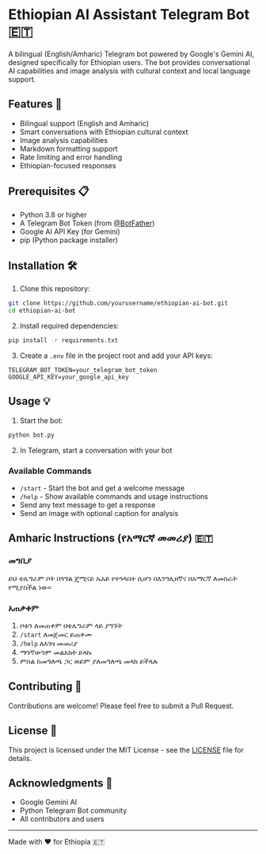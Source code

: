 # Ethiopian AI Assistant Telegram Bot 🇪🇹

A bilingual (English/Amharic) Telegram bot powered by Google's Gemini AI, designed specifically for Ethiopian users. The bot provides conversational AI capabilities and image analysis with cultural context and local language support.

## Features 🌟

- Bilingual support (English and Amharic)
- Smart conversations with Ethiopian cultural context
- Image analysis capabilities
- Markdown formatting support
- Rate limiting and error handling
- Ethiopian-focused responses

## Prerequisites 📋

- Python 3.8 or higher
- A Telegram Bot Token (from [@BotFather](https://t.me/BotFather))
- Google AI API Key (for Gemini)
- pip (Python package installer)

## Installation 🛠️

1. Clone this repository:
```bash
git clone https://github.com/yourusername/ethiopian-ai-bot.git
cd ethiopian-ai-bot
```

2. Install required dependencies:
```bash
pip install -r requirements.txt
```

3. Create a `.env` file in the project root and add your API keys:
```env
TELEGRAM_BOT_TOKEN=your_telegram_bot_token
GOOGLE_API_KEY=your_google_api_key
```

## Usage 💡

1. Start the bot:
```bash
python bot.py
```

2. In Telegram, start a conversation with your bot

### Available Commands

- `/start` - Start the bot and get a welcome message
- `/help` - Show available commands and usage instructions
- Send any text message to get a response
- Send an image with optional caption for analysis

## Amharic Instructions (የአማርኛ መመሪያ) 🇪🇹

### መግቢያ
ይህ ቴሌግራም ቦት በጎግል ጄሚናይ ኤአይ የተጎላበተ ሲሆን በእንግሊዘኛና በአማርኛ ለመስራት የሚያስችል ነው። 

### አጠቃቀም
1. ቦቱን ለመጠቀም በቴሌግራም ላይ ያግኙት
2. `/start` ለመጀመር ይጠቀሙ
3. `/help` ለእገዛ መመሪያ
4. ማንኛውንም መልእክት ይላኩ
5. ምስል ከመግለጫ ጋር ወይም ያለመግለጫ መላክ ይችላሉ

## Contributing 🤝

Contributions are welcome! Please feel free to submit a Pull Request.

## License 📄

This project is licensed under the MIT License - see the [LICENSE](LICENSE) file for details.

## Acknowledgments 🙏

- Google Gemini AI
- Python Telegram Bot community
- All contributors and users

---
Made with ❤️ for Ethiopia 🇪🇹 